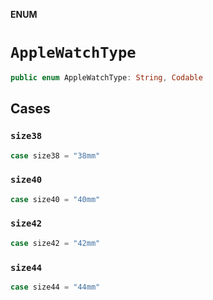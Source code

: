 **ENUM**

# `AppleWatchType`

```swift
public enum AppleWatchType: String, Codable
```

## Cases
### `size38`

```swift
case size38 = "38mm"
```

### `size40`

```swift
case size40 = "40mm"
```

### `size42`

```swift
case size42 = "42mm"
```

### `size44`

```swift
case size44 = "44mm"
```
